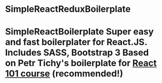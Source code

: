 # SimpleReactReduxBoilerplate
# SimpleReactBoilerplate Super easy and fast boilerplater for React.JS. Includes SASS, Bootstrap 3  Based on Petr Tichy's boilerplate for [React 101 course](https://ihatetomatoes.net/get-react-101/) (recommended!)
